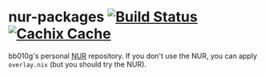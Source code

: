 # nur-packages [![Build Status][build-status-shield]][build-status] [![Cachix Cache][cachix-cache-shield]][cachix-cache]

[build-status]: https://travis-ci.org/bb010g/nur-packages
[build-status-shield]: https://travis-ci.org/bb010g/nur-packages.svg?branch=master
[cachix-cache]: https://bb010g.cachix.org
[cachix-cache-shield]: https://img.shields.io/badge/cachix-bb010g-blue.svg

bb010g's personal [NUR][nur] repository. If you don't use the NUR, you can apply
`overlay.nix` (but you should try the NUR).

[nur]: https://github.com/nix-community/NUR

